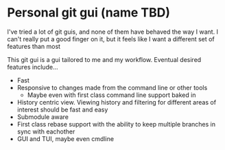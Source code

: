 # Personal git gui (name TBD)

I've tried a lot of git guis, and none of them have behaved the way I want. I
can't really put a good finger on it, but it feels like I want a different set
of features than most

This git gui is a gui tailored to me and my workflow. Eventual desired features
include...

* Fast
* Responsive to changes made from the command line or other tools
    * Maybe even with first class command line support baked in
* History centric view. Viewing history and filtering for different areas of
  interest should be fast and easy
* Submodule aware
* First class rebase support with the ability to keep multiple branches in sync
  with eachother
* GUI and TUI, maybe even cmdline
